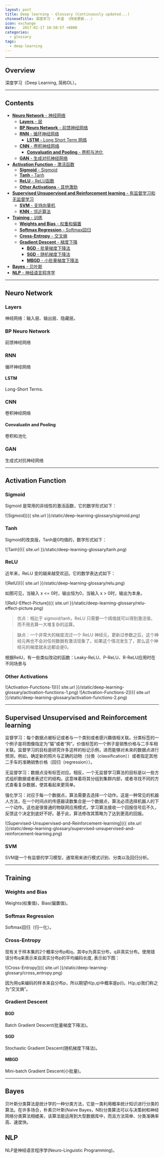 ```yaml
---
layout: post
title: Deep learning - Glossary (Continuously updated...)
chineseTitle: 深度学习 - 术语 （持续更新...）
icon: exchange
date:   2017-02-17 10:50:57 +0800
categories:
  - glossary
tags:
  - deep-learning
---
```


---

## Overview

深度学习（Deep Learning, 简称DL）。

---

## Contents

- [**Neuro Network** - 神经网络](#neuro-network)
  - [**Layers** - 层](#layers)
  - [**BP Neuro Network** - 前馈神经网络](#bp-neuro-network)
  - [**RNN** - 循环神经网络](#rnn)
    - [**LSTM** - Long Short Term 网络](#lstm)
  - [**CNN** - 卷积神经网络](#cnn)
    - [**Convaluatin and Pooling** - 卷积与池化](#cnn)
  - [**GAN** - 生成对抗神经网络](#gan)
- [**Activation Function** - 激活函数](#activation-function)
  - [**Sigmoid** - Sigmoid](#sigmoid)
  - [**Tanh** - Tanh](#tanh)
  - [**ReLU** - ReLU函数](#relu)
  - [**Other Activations** - 其他激励](#other-activation)
- [**Supervised Unsupervised and Reinforcement learning** - 有监督学习和无监督学习](#supervised-unsupervised-and-reinforcement-learning)
  - [**SVM** - 支持向量机](#svm)
  - [**KNN** - 邻近算法](#knn)
- [**Training** - 训练](#training)
  - [**Weights and Bias** - 权重和偏置](#weights-and-bias)
  - [**Softmax Regression** - Softmax回归](#softmax-regression)
  - [**Cross-Entropy** - 交叉熵](#cross-entropy)
  - [**Gradient Descent** - 梯度下降](#gradient-descent)
    - [**BGD** - 批量梯度下降法](#bgd)
    - [**SGD** - 随机梯度下降法](#sgd)
    - [**MBGD** - 小批量梯度下降法](#mbgd)
- [**Bayes** - 贝叶斯](#bayes)
- [**NLP** - 神经语言程序学](#nlp)

---

## Neuro Network

### Layers

神经网络：输入层、输出层、隐藏层。

### BP Neuro Network

前馈神经网络

### RNN

循环神经网络

#### LSTM

Long-Short Terms.

### CNN

卷积神经网络

#### Convaluatin and Pooling

卷积和池化

### GAN

生成式对抗神经网络

---

## Activation Function

### Sigmoid

Sigmoid 是常用的非线性的激活函数，它的数学形式如下：

![Sigmoid]({{ site.url }}/static/deep-learning-glossary/sigmoid.png)

### Tanh

Sigmoid的改良版，Tanh是0均值的，数学形式如下：

![Tanh]({{ site.url }}/static/deep-learning-glossary/tanh.png)

### ReLU

近年来，ReLU 变的越来越受欢迎。它的数学表达式如下：

![RelU]({{ site.url }}/static/deep-learning-glossary/relu.png)

如图可见，当输入 x <= 0时，输出恒为0，当输入 x > 0时，输出为本身。

![RelU-Effect-Picture]({{ site.url }}/static/deep-learning-glossary/relu-effect-picture.png)

> 优点：相比于 sigmoid/tanh，ReLU 只需要一个阈值就可以得到激活值，而不用去算一大堆复杂的运算。

> 缺点：一个非常大的梯度流过一个 ReLU 神经元，更新过参数之后，这个神经元再也不会对任何数据有激活现象了。如果这个情况发生了，那么这个神经元的梯度就永远都会是0。

根据RelU，有一些类似改动的函数：Leaky-ReLU、P-ReLU、R-ReLU应用时在不同场景与

### Other Activations

![Activation-Functions-1]({{ site.url }}/static/deep-learning-glossary/activation-functions-1.png)
![Activation-Functions-2]({{ site.url }}/static/deep-learning-glossary/activation-functions-2.png)

---

## Supervised Unsupervised and Reinforcement learning

监督学习：每个数据点被标记或者与一个类别或者感兴趣值相关联。分类标签的一个例子是将图像指定为“猫”或者“狗”。价值标签的一个例子是销售价格与二手车相关联。监督学习的目标是研究许多这样的标记示例，进而能够对未来的数据点进行预测，例如，确定新的照片与正确的动物（分类（classification））或者指定其他二手车的准确销售价格（回归（regression））。

无监督学习：数据点没有标签对应。相反，一个无监督学习算法的目标是以一些方式组织数据或者表述它的结构。这意味着将其分组到集群内部，或者寻找不同的方式查看复杂数据，使其看起来更简单。

强化学习：对应于每一个数据点，算法需要去选择一个动作。这是一种常见的机器人方法，在一个时间点的传感器读数集合是一个数据点，算法必须选择机器人的下一个动作。这也是很普通的物联网应用模式，学习算法接收一个回报信号后不久，反馈这个决定到底好不好。基于此，算法修改其策略为了达到更高的回报。

![Supervised-Unsupervised-and-Reinforcement-learning]({{ site.url }}/static/deep-learning-glossary/supervised-unsupervised-and-reinforcement-learning.png)

### SVM
SVM是一个有监督的学习模型，通常用来进行模式识别、分类以及回归分析。

---

## Training

### Weights and Bias

Weights(权重值)，Bias(偏置值)。

### Softmax Regression

Softmax回归（归一化）。

### Cross-Entropy

现有关于样本集的2个概率分布p和q，其中p为真实分布，q非真实分布。使用错误分布q来表示来自真实分布p的平均编码长度, 表示如下图：

![Cross-Entropy]({{ site.url }}/static/deep-learning-glossary/cross_entropy.png)

因为用q来编码的样本来自分布p，所以期望H(p,q)中概率是p(i)。H(p,q)我们称之为“交叉熵”。

### Gradient Descent

#### BGD

Batch Gradient Descent(批量梯度下降法)。

#### SGD

Stochastic Gradient Descent(随机梯度下降法)。

#### MBGD

Mini-batch Gradient Descent(小批量)。

---

## Bayes

贝叶斯分类算法是统计学的一种分类方法，它是一类利用概率统计知识进行分类的算法。在许多场合，朴素贝叶斯(Naïve Bayes，NB)分类算法可以与决策树和神经网络分类算法相媲美，该算法能运用到大型数据库中，而且方法简单、分类准确率高、速度快。

## NLP

NLP是神经语言程序学(Neuro-Linguistic Programming)。